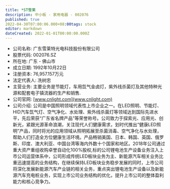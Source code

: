 ```yaml
---
title: *ST雪莱
description: 中小板 - 家用电器 - 002076
published: true
2022-04-30T07:00:06.000+08:00tags: stock
editor: markdown
dateCreated: 2022-01-01T00:00:00.000Z
---
```


- 公司名称: 广东雪莱特光电科技股份有限公司
- 股票代码: 002076.SZ
- 所在地: 广东 - 佛山市
- 成立日期: 1992年10月22日
- 注册资本: 76,957.157万元
- 法定代表人: 冼树忠
- 主营业务: 主要业务是节能灯，车用氙气金卤灯，紫外线杀菌灯及其他特种光源和配套电子镇流器的生产和销售.
- 公司官网: [www.cnlight.com](www.cnlight.com)
- 公司介绍: 公司是中国照明领域代表性上市企业之一。在LED照明、节能灯、HID汽车氙气灯、空气净化、水处理、紫外线杀菌灯等领域达到国际先进水平，先后荣获“广东省名牌产品”等荣誉称号。公司致力于探索光、应用光、创新光，紧跟光源革命浪潮，关注现代人们健康需求，划时代推出“健康LED照明”产品，同时将光的应用领域从照明拓展至杀菌消毒、空气净化与水处理，帮助人们打造全方位健康生活环境。产品畅销美国、日本、韩国、英国、俄罗斯、印度、澳大利亚、中国台湾等海内外数十个国家和地区。2018年公司通过重大资产重组收购卓誉自动化100%股权,标的公司锂电池生产设备业务注入上市公司运营体系中，公司形成传统LED板块业务为主、新能源汽车相关业务比重迅速提高的业务结构，在继续保持LED板块业务稳步发展的同时，上市公司将深化发展新能源汽车产业链的相关业务，重点突出锂电池生产设备以及新能源汽车充电桩业务，实现上市公司业务结构的优化，提升上市公司的整体盈利能力和核心竞争力。


